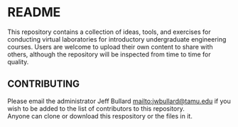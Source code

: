 # README

This repository contains a collection of ideas, tools, and exercises for conducting
virtual laboratories for introductory undergraduate engineering courses.  Users are welcome
to upload their own content to share with others, although the repository will be inspected
from time to time for quality.

## CONTRIBUTING

Please email the administrator Jeff Bullard <mailto:jwbullard@tamu.edu> if you wish to be added
to the list of contributors to this repository.  
Anyone can clone or download this respository or the files in it.
